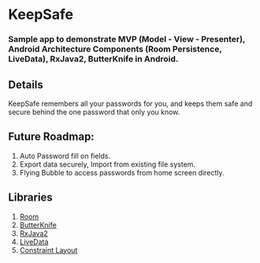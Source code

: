 # KeepSafe

### Sample app to demonstrate MVP (Model - View - Presenter), Android Architecture Components (Room Persistence, LiveData), RxJava2, ButterKnife in Android.

## Details

KeepSafe remembers all your passwords for you, and keeps them safe and secure behind the one password that only you know.

## Future Roadmap:
1) Auto Password fill on fields.
2) Export data securely, Import from existing file system.
3) Flying Bubble to access passwords from home screen directly.

## Libraries

1. [Room](https://developer.android.com/topic/libraries/architecture/room.html)
2. [ButterKnife](https://github.com/JakeWharton/butterknife)
3. [RxJava2](https://github.com/ReactiveX/RxJava)
4. [LiveData](https://developer.android.com/topic/libraries/architecture/livedata.html)
5. [Constraint Layout](https://developer.android.com/training/constraint-layout/index.html)
